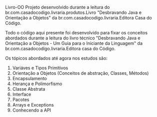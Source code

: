 Livro-OO
Projeto desenvolvido durante a leitura do br.com.casadocodigo.livraria.produtos.Livro "Desbravando Java e Orientação a Objetos" da br.com.casadocodigo.livraria.Editora Casa do Código. 

Todo o código aqui presente foi desenvolvido para fixar os conceitos abordados durante a leitura do livro técnico "Desbravando Java e Orientação a Objetos - Um Guia para o Iniciante da Linguagem" da br.com.casadocodigo.livraria.Editora casa do Código. 

Os tópicos abordados até agora nos estudos são:

1) Variáves e Tipos Primitivos
2) Orientação a Objetos (Conceitos de abstração, Classes, Métodos)
3) Encapsulamento
4) Herança e Polimorfismo
5) Classe Abstrata
6) Interface
7) Pacotes
8) Arrays e Exceptions 
9) Conhecendo a API

